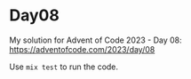 # Day08

My solution for Advent of Code 2023 - Day 08: https://adventofcode.com/2023/day/08

Use `mix test` to run the code.
